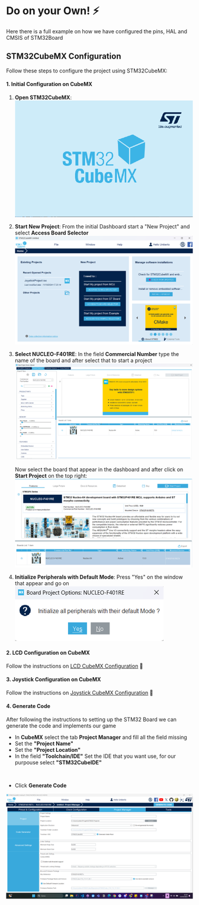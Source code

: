 # Do on your Own! ⚡

Here there is a full example on how we have configured the pins, HAL and CMSIS of STM32Board

## STM32CubeMX Configuration

Follow these steps to configure the project using STM32CubeMX:

#### 1. Initial Configuration on CubeMX

1. **Open STM32CubeMX**:
   ![Open STM32CubeMX](./cube-mx-images/stm32CubeMX.png)

2. **Start New Project**:
    From the initial Dashboard start a "New Project" and select **Access Board Selector**
    ![New Dashboard](./cube-mx-images/dashboard-cube-mx.png)

3. **Select NUCLEO-F401RE**:
    In the field **Commercial Number** type the name of the board and after select that to start a project
    ![Select STM32Board](./cube-mx-images/select-board-stm32.png)

    Now select the board that appear in the dashboard and after click on **Start Project** on the top right:
    ![Start Project](./cube-mx-images/start-project.png)

4. **Initialize Peripherals with Default Mode**:
    Press "Yes" on the window that appear and go on
    ![Initialize Peripherals](./cube-mx-images/initialize-peripherals.png)

#### 2. LCD Configuration on CubeMX

Follow the instructions on [LCD CubeMX Configuration](./lcd-setup-configuration.md) :open_book:

#### 3. Joystick Configuration on CubeMX

Follow the instructions on [Joystick CubeMX Configuration](./joystick-setup-configuration.md) :open_book:

#### 4. Generate Code

After following the instructions to setting up the STM32 Board we can generate the code and implements our game

- In **CubeMX** select the tab **Project Manager** and fill all the field missing
- Set the **"Project Name"**
- Set the **"Project Location"**
- In the field **"Toolchain/IDE"** Set the IDE that you want use, for our purpouse select **"STM32CubeIDE"**
<br>

- Click **Generate Code**

![Generate Code](./cube-mx-images/generate-code.png)
